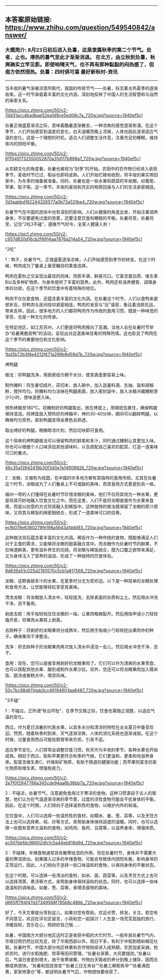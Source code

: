 ----------------------------------------
## 本答案原始链接: https://www.zhihu.com/question/549540842/answer/
### 大概简介: 8月23日前后进入处暑，这是隶属秋季的第二个节气。处者，止也。溽热的暑气至此才渐渐消退。 在北方，由立秋到处暑，秋爽确实立竿见影。即使响晴天气，也不再有那种黏黏的闷热感了，但南方依然很热。处暑：四时俱可喜 最好新秋时-资讯
----------------------------------------
当丰收的暑气渐被凉意所取代，我国的传统节气——处暑，标志着炎热夏季的逐渐收束。这一时节承载着丰富的文化内涵，深刻地反映了中国人的生活智慧和与自然的亲密关系。

[https://picx.zhimg.com/50/v2-7dd31acc4badbae52ea1d9ce5ed09c7a_720w.jpg?source=1940ef5c]

处暑正值盛夏渐凉之际，意味着酷暑逐渐散去，一种凉爽的感觉逐渐弥漫。在这个季节，人们开始感受到温差的变化，白天温暖而晚上凉爽，人体也因此逐渐适应气温的变化。这是一个理想的时机，适合人们调整生活作息，注重充足的睡眠，维持体内的阴阳平衡。

[https://picx.zhimg.com/50/v2-97f545f732550052870a31d117b898a7_720w.jpg?source=1940ef5c]

从农耕文化的角度看，处暑也被视为“封季”的开始。农田中的农作物已经进入收获季节，麦收时节已过，稻谷也即将成熟。人们开始忙碌地收割，将丰收的果实带回家中，为冬季的储备做准备。同时，处暑也是一些水果和蔬菜的丰收期，如葡萄、苹果、梨子等。这一季节，丰收的喜悦和充实的物质回报与人们的生活紧密相连。

[https://picx.zhimg.com/50/v2-7d3aabbd182244326577a0b73a531be4_720w.jpg?source=1940ef5c]

处暑节气在中国的民俗中也有深刻的影响。人们从健康的角度出发，开始注重调养身体，不仅要避免过度的劳累，还要注意饮食和睡眠的平衡。处暑将至，处暑将至，记住“2吃3不碰”，遵循节气时令，全家人健康入秋！

[https://pic1.zhimg.com/50/v2-c957d820d16cb2f6914aa7876a214a54_720w.jpg?source=1940ef5c]

“2吃”

1：鸭子，处暑节气，正值盛夏逐渐凉爽，人们开始感受到季节的转变。在这个时候，鸭肉成为了餐桌上备受瞩目的美食选择。

鸭肉在夏秋之交呈现出最佳的风味，肉质丰满、鲜美可口。它富含蛋白质、维生素B以及多种矿物质，为身体提供了丰富的营养。此外，鸭肉还有滋养健胃、调理身体的功效，在这个季节的饮食中有着特殊的地位。

鸭肉不仅仅是食物，还蕴含着丰富的文化内涵。在处暑这个时节，人们以食鸭来避邪祈吉，将鸭肉与民间信仰紧密相连。鸭肉的发音与“压”谐音，象征着消除厄运，带来吉祥。因此，很多地方的人们都将鸭肉作为传统的食用习惯，既是一种味觉的享受，也是一种文化的传承。

在特定地区，如江苏苏州，人们更是将鸭肉推向了高潮。当地人会在处暑时节举办“处暑赛脆皮鸭”的活动，呈现出对这道美味佳肴的特殊热情。这也彰显了鸭肉在这个季节的重要地位和文化影响。

[https://picx.zhimg.com/50/v2-1bd3b72b3f4e4212f471a299b9d59d7b_720w.jpg?source=1940ef5c]

烤鸭腿

做法：将鸭腿洗净，用厨房纸巾擦干水分，使其表面更容易上味。

制作腌料：将生姜切成片，蒜切末，放入碗中，加入适量料酒、生抽、盐和胡椒粉，搅拌均匀。将腌料均匀涂抹在鸭腿表面，放入密封袋中，放入冰箱冷藏腌制至少1小时，使味道更入味。

预热烤箱至180°C。将腌制好的鸭腿取出，放在烤盘上，用锡纸包裹住，确保鸭腿保持湿润。将烤盘放入预热好的烤箱中，烤约30-40分钟，期间可以翻转鸭腿，以确保均匀受热，直到鸭腿变得金黄色且熟透。

取出烤好的鸭腿，稍微晾凉片刻，然后切块即可食用。

这个简单的烤鸭腿做法可以保留鸭肉的鲜美和多汁，同时通过腌制让其更加入味。你也可以根据个人口味添加其他调味料，以及搭配自己喜欢的配菜，打造一道美味可口的餐点。

[https://picx.zhimg.com/50/v2-46c35a13942419b30f3d0e7e14909926_720w.jpg?source=1940ef5c]

2：龙眼，又被称为桂圆，在中国的许多地方都有其独特的食用传统。尤其在处暑这个时节，龙眼成为了人们餐桌上不可或缺的美味，而其食用方式更是别具一格。

福州一带的人们懂得在处暑时节珍惜龙眼的美味，他们不仅将其视为一种水果，更是将其巧妙地融入饮食文化之中。而在这里，人们不是将龙眼直接作为水果来食用，而是以创意的方式将其融入到稀饭中。这种独特的做法既保留了龙眼的原汁原味，又将其与稀饭的绵密相结合，形成了一道美味可口的佳肴。

[https://picx.zhimg.com/50/v2-ecfb078e6360278fe198a5643a1ddd93_720w.jpg?source=1940ef5c]

这种做法背后蕴含着丰富的文化内涵。稀饭作为一种传统的食物，既能够满足人们对于主食的需求，又能够将龙眼的甜美融合其中。而龙眼作为处暑时节的鲜果，不仅味道鲜美，更有滋补养生的功效。将龙眼与稀饭结合，既为口腹之欲带来满足，又为身体注入了营养的滋润，形成了一种独特的饮食体验。

[https://picx.zhimg.com/50/v2-9d839a51c025d2190570c5cb1a817569_720w.jpg?source=1940ef5c]

龙眼，这颗香甜多汁的水果，在夏季时分尤为受欢迎。以下是一种简单的龙眼处理和食用方法，让您能够轻松享受其美味。

清洗龙眼：将龙眼放入清水中，轻轻搓洗，去除表面的杂质和尘土。然后用水冲洗干净，沥干备用。

剥皮去核：用手指轻轻压住龙眼的一端，让果肉略微裂开。然后用指甲或小刀轻轻撬开皮，将果肉从果核上剥离。

去除种子：将剥好的龙眼果肉分成两半，然后用手指或小勺轻轻挖出果肉中的种子。确保果肉干净整洁。

洗净：将去除种子的龙眼果肉再次放入清水中浸泡一会儿，然后用水冲洗干净，沥干。

食用：现在，您可以直接享用剥好的龙眼果肉了。它们可以作为清爽的水果零食，也可以搭配其他水果、酸奶或制作水果沙拉。另外，您还可以将龙眼果肉加入糯米饭、甜汤或者糕点中，增添风味。

[https://picx.zhimg.com/50/v2-50c7bc88d611dab3cc49194603aa8487_720w.jpg?source=1940ef5c]

“3不碰”

1：不碰瓜，正所谓“秋瓜坏肚”，在季节交替之际，饮食也需随之调整，以适应气温的变化。

西瓜，作为夏日消暑的代表水果，以其多水分和清凉的特性在炎炎夏日中备受欢迎。然而，随着秋季的到来，天气逐渐凉爽，人体的消化系统也逐渐减弱。在这个时候，过量食用西瓜可能给肠胃带来负担，引发不适。

适应季节变化，人们常常会调整饮食习惯。秋天作为丰收的季节，各种水果也开始成熟。相较于西瓜，梨和苹果更符合秋季的气候，它们更温和、更柔和地滋养身体。梨富含维生素C、纤维和矿物质，有助于肠道的健康功能；而苹果则富含抗氧化物质和维生素，增强免疫力。

[https://picx.zhimg.com/50/v2-2e7f0f2947786a345cde94aa6b36bb7a_720w.jpg?source=1940ef5c]

2：不碰凉，处暑节气，注意避免食用过于寒凉的食物。这种习惯源自于古人的智慧，他们认为在气温逐渐凉爽的季节里，过度的凉性食物可能会干扰身体的平衡。因此，在这个时期，人们倾向于选择温热性的食物，以维护内外的和谐。

在饮食中，人们可以选择一些温热性的食材，如糯米、姜、葱、蒜等，以及烹饪方法上也可以选择煮、炖、炒等方式，来帮助身体保持适度的温暖。同时，也可以选择一些既有营养又温和的食物，如鸡肉、鱼肉、豆腐等，以滋养身体，增强体质。

[https://pica.zhimg.com/50/v2-ec507bbfdc96602dfc1c5a44eb818d9d_720w.jpg?source=1940ef5c]

3：不碰辣，辛辣食物通常具有散寒祛湿的作用，但在处暑时节，身体并不需要大量的寒湿排出。如果摄入过多的辛辣食物，可能会导致体内阴阳失衡，影响身体的正常运行。因此，人们倾向于选择一些口味温和的食物，以保持身体的平衡状态。

在这个时期，可以选择一些清淡的食材，如米、面、蔬菜等，以及烹饪方式上也可以选择清蒸、煮汤等方式，来帮助身体保持温和的状态。同时，也可以选择一些味道温和的调味品，如姜、葱、蒜等，来增添食物的美味。

[https://pica.zhimg.com/50/v2-d665ff794f47d37349568f785b8c486b_720w.jpg?source=1940ef5c]

好了，今天文章就分享到这儿，如果对您有帮助，欢迎点赞，转发，关注，若您有不同意见，欢迎在评论区留言，小简和您一起探讨！人生是一场荒芜孤独的旅行，冷暖自知，苦乐在心，照顾好自己哦……







处暑，中国南方大部分地区这时正是收获中稻的大忙时节。一般年辰处暑节气内，华南日照仍然比较充足，除了华南西部以外，雨日不多，有利于中稻割晒和棉花吐絮。处暑时节，中国大部分地区林果和农作物陆续进入成熟期，农民加紧采摘，抢抓农时，进行水稻施肥、除草等田间管理。“处暑谷渐黄，大风要提防。”处暑以后，气温日夜差别增大，由于夜寒昼暖，作物白天吸收的养分到晚上储存，因而庄稼成熟很快。“处暑和田连夜变”“处暑三日无肯谷”“处暑三朝稻有孕”“处暑满田黄，家家修廪仓”等，都说明处暑节气后，作物很快要收获了。



